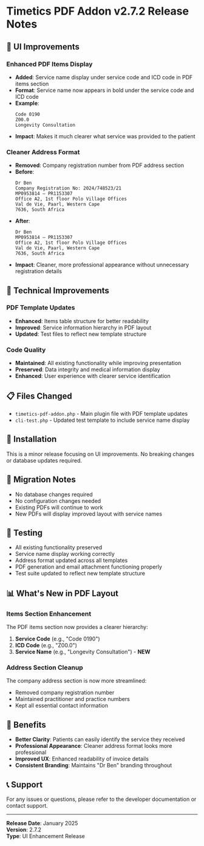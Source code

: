 # Timetics PDF Addon v2.7.2 Release Notes

## 🎨 UI Improvements

### Enhanced PDF Items Display
- **Added**: Service name display under service code and ICD code in PDF items section
- **Format**: Service name now appears in bold under the service code and ICD code
- **Example**: 
  ```
  Code 0190
  Z00.0
  Longevity Consultation
  ```
- **Impact**: Makes it much clearer what service was provided to the patient

### Cleaner Address Format
- **Removed**: Company registration number from PDF address section
- **Before**: 
  ```
  Dr Ben
  Company Registration No: 2024/748523/21
  MP0953814 – PR1153307
  Office A2, 1st floor Polo Village Offices
  Val de Vie, Paarl, Western Cape
  7636, South Africa
  ```
- **After**: 
  ```
  Dr Ben
  MP0953814 – PR1153307
  Office A2, 1st floor Polo Village Offices
  Val de Vie, Paarl, Western Cape
  7636, South Africa
  ```
- **Impact**: Cleaner, more professional appearance without unnecessary registration details

## 🔧 Technical Improvements

### PDF Template Updates
- **Enhanced**: Items table structure for better readability
- **Improved**: Service information hierarchy in PDF layout
- **Updated**: Test files to reflect new template structure

### Code Quality
- **Maintained**: All existing functionality while improving presentation
- **Preserved**: Data integrity and medical information display
- **Enhanced**: User experience with clearer service identification

## 📋 Files Changed
- `timetics-pdf-addon.php` - Main plugin file with PDF template updates
- `cli-test.php` - Updated test template to include service name display

## 🚀 Installation
This is a minor release focusing on UI improvements. No breaking changes or database updates required.

## 🔄 Migration Notes
- No database changes required
- No configuration changes needed
- Existing PDFs will continue to work
- New PDFs will display improved layout with service names

## 🧪 Testing
- All existing functionality preserved
- Service name display working correctly
- Address format updated across all templates
- PDF generation and email attachment functioning properly
- Test suite updated to reflect new template structure

## 📊 What's New in PDF Layout

### Items Section Enhancement
The PDF items section now provides a clearer hierarchy:
1. **Service Code** (e.g., "Code 0190")
2. **ICD Code** (e.g., "Z00.0") 
3. **Service Name** (e.g., "Longevity Consultation") - **NEW**

### Address Section Cleanup
The company address section is now more streamlined:
- Removed company registration number
- Maintained practitioner and practice numbers
- Kept all essential contact information

## 🎯 Benefits
- **Better Clarity**: Patients can easily identify the service they received
- **Professional Appearance**: Cleaner address format looks more professional
- **Improved UX**: Enhanced readability of invoice details
- **Consistent Branding**: Maintains "Dr Ben" branding throughout

## 📞 Support
For any issues or questions, please refer to the developer documentation or contact support.

---
**Release Date**: January 2025  
**Version**: 2.7.2  
**Type**: UI Enhancement Release
